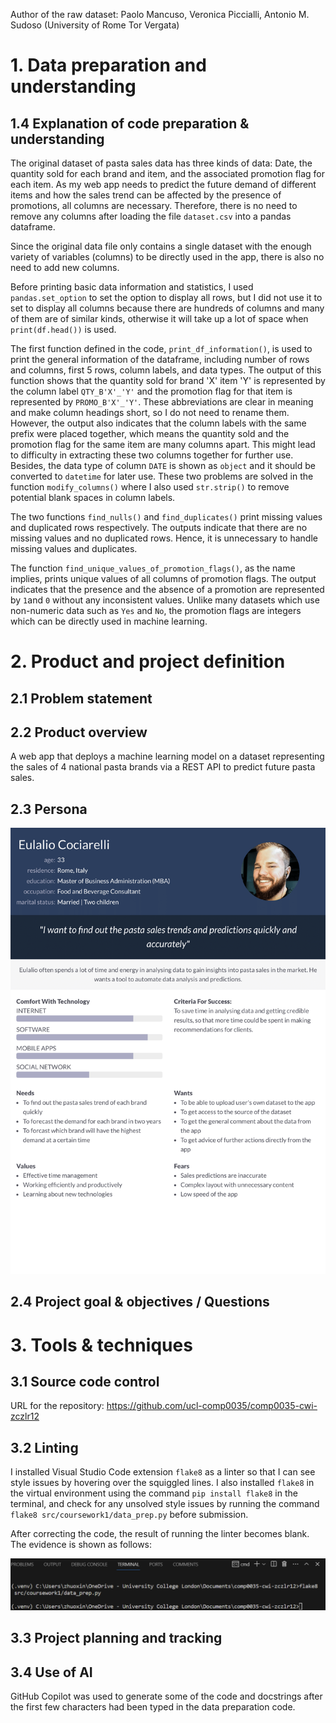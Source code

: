 Author of the raw dataset: Paolo Mancuso, Veronica Piccialli, Antonio M. Sudoso (University of Rome Tor Vergata)

# 1. Data preparation and understanding

## 1.4 Explanation of code preparation & understanding

The original dataset of pasta sales data has three kinds of data: Date, the quantity sold for each brand and item, and the associated promotion flag for each item. As my web app needs to predict the future demand of different items and how the sales trend can be affected by the presence of promotions, all columns are necessary. Therefore, there is no need to remove any columns after loading the file `dataset.csv` into a pandas dataframe.

Since the original data file only contains a single dataset with the enough variety of variables (columns) to be directly used in the app, there is also no need to add new columns.

Before printing basic data information and statistics, I used `pandas.set_option` to set the option to display all rows, but I did not use it to set to display all columns because there are hundreds of columns and many of them are of similar kinds, otherwise it will take up a lot of space when `print(df.head())` is used.

The first function defined in the code, `print_df_information()`, is used to print the general information of the dataframe, including number of rows and columns, first 5 rows, column labels, and data types. The output of this function shows that the quantity sold for brand 'X' item 'Y' is represented by the column label `QTY_B'X'_'Y'` and the promotion flag for that item is represented by `PROMO_B'X'_'Y'`. These abbreviations are clear in meaning and make column headings short, so I do not need to rename them. However, the output also indicates that the column labels with the same prefix were placed together, which means the quantity sold and the promotion flag for the same item are many columns apart. This might lead to difficulty in extracting these two columns together for further use. Besides, the data type of column `DATE` is shown as `object` and it should be converted to `datetime` for later use. These two problems are solved in the function `modify_columns()` where I also used `str.strip()` to remove potential blank spaces in column labels.

The two functions `find_nulls()` and `find_duplicates()` print missing values and duplicated rows respectively. The outputs indicate that there are no missing values and no duplicated rows. Hence, it is unnecessary to handle missing values and duplicates.

The function `find_unique_values_of_promotion_flags()`, as the name implies, prints unique values of all columns of promotion flags. The output indicates that the presence and the absence of a promotion are represented by `1`and `0` without any inconsistent values. Unlike many datasets which use non-numeric data such as `Yes` and `No`, the promotion flags are integers which can be directly used in machine learning.

# 2. Product and project definition

## 2.1 Problem statement

## 2.2 Product overview

A web app that deploys a machine learning model on a dataset representing the sales of 4 national pasta brands via a REST API to predict future pasta sales.

## 2.3 Persona

![Persona](persona.png)

## 2.4 Project goal & objectives / Questions

# 3. Tools & techniques

## 3.1 Source code control

URL for the repository: https://github.com/ucl-comp0035/comp0035-cwi-zczlr12

## 3.2 Linting

I installed Visual Studio Code extension `flake8` as a linter so that I can see style issues by hovering over the squiggled lines. I also installed `flake8` in the virtual environment using the command `pip install flake8` in the terminal, and check for any unsolved style issues by running the command `flake8 src/coursework1/data_prep.py` before submission.

After correcting the code, the result of running the linter becomes blank. The evidence is shown as follows:

![Evidence](linter_result.png)

## 3.3 Project planning and tracking

## 3.4 Use of AI

GitHub Copilot was used to generate some of the code and docstrings after the first few characters had been typed in the data preparation code.